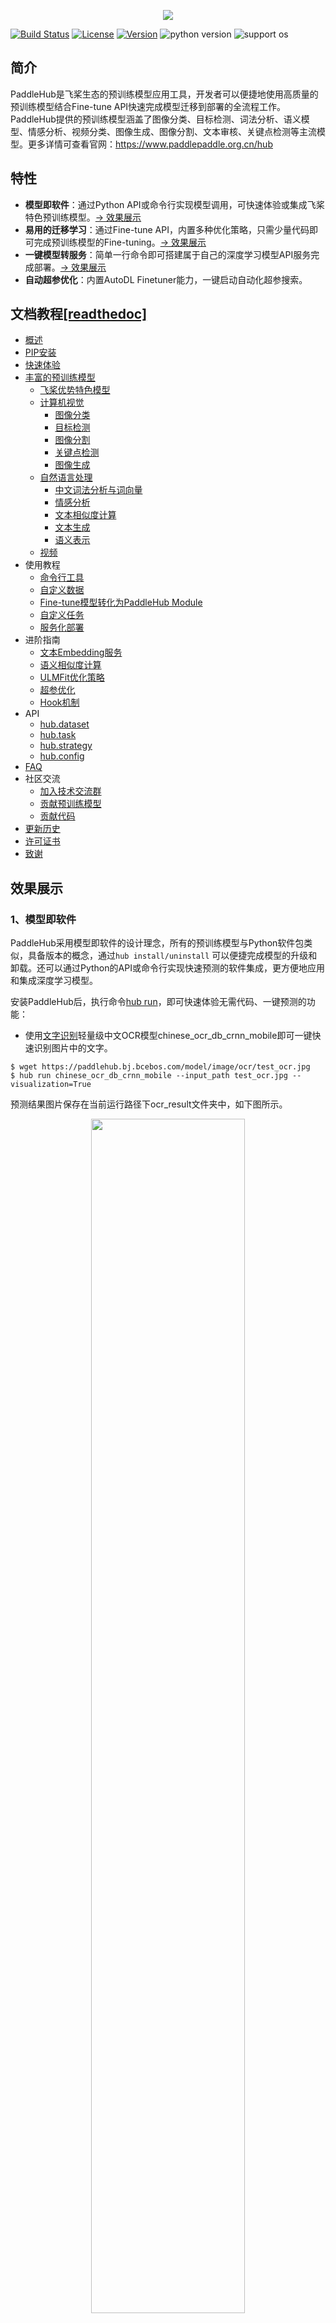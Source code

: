 <p align="center">
 <img src="./docs/imgs/paddlehub_logo.jpg" align="middle"  
</p>

[![Build Status](https://travis-ci.org/PaddlePaddle/PaddleHub.svg?branch=release/v1.6)](https://travis-ci.org/PaddlePaddle/PaddleHub)
[![License](https://img.shields.io/badge/license-Apache%202-red.svg)](LICENSE)
[![Version](https://img.shields.io/github/release/PaddlePaddle/PaddleHub.svg)](https://github.com/PaddlePaddle/PaddleHub/releases)
![python version](https://img.shields.io/badge/python-3.6+-orange.svg)
![support os](https://img.shields.io/badge/os-linux%2C%20win%2C%20mac-yellow.svg)

## 简介
PaddleHub是飞桨生态的预训练模型应用工具，开发者可以便捷地使用高质量的预训练模型结合Fine-tune API快速完成模型迁移到部署的全流程工作。PaddleHub提供的预训练模型涵盖了图像分类、目标检测、词法分析、语义模型、情感分析、视频分类、图像生成、图像分割、文本审核、关键点检测等主流模型。更多详情可查看官网：https://www.paddlepaddle.org.cn/hub

## 特性
- **模型即软件**：通过Python API或命令行实现模型调用，可快速体验或集成飞桨特色预训练模型。[-> 效果展示](#模型即软件)
- **易用的迁移学习**：通过Fine-tune API，内置多种优化策略，只需少量代码即可完成预训练模型的Fine-tuning。[-> 效果展示](#易用的迁移学习)
- **一键模型转服务**：简单一行命令即可搭建属于自己的深度学习模型API服务完成部署。[-> 效果展示](#一键模型转服务)
- **自动超参优化**：内置AutoDL Finetuner能力，一键启动自动化超参搜索。


## 文档教程[[readthedoc]](https://paddlehub.readthedocs.io/zh_CN/develop/index.html)

- [概述](./docs/overview.md)
- [PIP安装](./docs/installation.md)
- [快速体验](./docs/quickstart.md)
- [丰富的预训练模型](./docs/pretrained_models.md)
    - [飞桨优势特色模型](./docs/pretrained_models.md)
    - [计算机视觉](./docs/pretrained_models.md)
      - [图像分类](./docs/pretrained_models.md)
      - [目标检测](./docs/pretrained_models.md)
      - [图像分割](./docs/pretrained_models.md)
      - [关键点检测](./docs/pretrained_models.md)
      - [图像生成](./docs/pretrained_models.md)
    - [自然语言处理](./docs/pretrained_models.md)
      - [中文词法分析与词向量](./docs/pretrained_models.md)
      - [情感分析](./docs/pretrained_models.md)
      - [文本相似度计算](./docs/pretrained_models.md)
      - [文本生成](./docs/pretrained_models.md)
      - [语义表示](./docs/pretrained_models.md)
    - [视频](./docs/pretrained_models.md)
- 使用教程
    - [命令行工具](./docs/tutorial/cmdintro.md)
    - [自定义数据](./docs/tutorial/how_to_load_data.md)
    - [Fine-tune模型转化为PaddleHub Module](./docs/tutorial/finetuned_model_to_module.md)
    - [自定义任务](./docs/tutorial/how_to_define_task.md)
    - [服务化部署](./docs/tutorial/serving.md)
- 进阶指南
    - [文本Embedding服务](./docs/tutorial/bert_service.md)
    - [语义相似度计算](./docs/tutorial/sentence_sim.md)
    - [ULMFit优化策略](./docs/tutorial/strategy_exp.md)
    - [超参优化](./docs/tutorial/autofinetune.md)
    - [Hook机制](./docs/tutorial/hook.md)
- API
    - [hub.dataset](./docs/reference/dataset.md)
    - [hub.task](./docs/reference/task/task.md)
    - [hub.strategy](./docs/reference/strategy.md)
    - [hub.config](./docs/reference/config.md)  
- [FAQ](./docs/faq.md)  
- 社区交流
    - [加入技术交流群](#欢迎加入PaddleHub技术交流群)
    - [贡献预训练模型](./docs/contribution/contri_pretrained_model.md)
    - [贡献代码](./docs/contribution/contri_pr.md)
- [更新历史](./docs/release.md)
- [许可证书](#许可证书)
- [致谢](#致谢)

## 效果展示

<a name="模型即软件"></a>
### 1、模型即软件

PaddleHub采用模型即软件的设计理念，所有的预训练模型与Python软件包类似，具备版本的概念，通过`hub install/uninstall` 可以便捷完成模型的升级和卸载。还可以通过Python的API或命令行实现快速预测的软件集成，更方便地应用和集成深度学习模型。

安装PaddleHub后，执行命令[hub run](./docs/tutorial/cmdintro.md)，即可快速体验无需代码、一键预测的功能：

* 使用[文字识别](https://www.paddlepaddle.org.cn/hublist?filter=en_category&value=TextRecognition)轻量级中文OCR模型chinese_ocr_db_crnn_mobile即可一键快速识别图片中的文字。
```shell
$ wget https://paddlehub.bj.bcebos.com/model/image/ocr/test_ocr.jpg
$ hub run chinese_ocr_db_crnn_mobile --input_path test_ocr.jpg --visualization=True
```

预测结果图片保存在当前运行路径下ocr_result文件夹中，如下图所示。

<p align="center">
 <img src="./docs/imgs/ocr_res.jpg" width='70%' align="middle"  
</p>

* 使用[目标检测](https://www.paddlepaddle.org.cn/hublist?filter=en_category&value=ObjectDetection)模型pyramidbox_lite_mobile_mask对图片进行口罩检测
```shell
$ wget https://paddlehub.bj.bcebos.com/resources/test_mask_detection.jpg
$ hub run pyramidbox_lite_mobile_mask --input_path test_mask_detection.jpg
```
<p align="center">
 <img src="./docs/imgs/test_mask_detection_result.jpg" align="middle"  
</p>

* 使用[词法分析](https://www.paddlepaddle.org.cn/hublist?filter=en_category&value=LexicalAnalysis)模型LAC进行分词
```shell
$ hub run lac --input_text "现在，慕尼黑再保险公司不仅是此类行动的倡议者，更是将其大量气候数据整合进保险产品中，并与公众共享大量天气信息，参与到新能源领域的保障中。"
[{
    'word': ['现在', '，', '慕尼黑再保险公司', '不仅', '是', '此类', '行动', '的', '倡议者', '，', '更是', '将', '其', '大量', '气候', '数据', '整合', '进', '保险', '产品', '中', '，', '并', '与', '公众', '共享', '大量', '天气', '信息', '，', '参与', '到', '新能源', '领域', '的', '保障', '中', '。'],
    'tag':  ['TIME', 'w', 'ORG', 'c', 'v', 'r', 'n', 'u', 'n', 'w', 'd', 'p', 'r', 'a', 'n', 'n', 'v', 'v', 'n', 'n', 'f', 'w', 'c', 'p', 'n', 'v', 'a', 'n', 'n', 'w', 'v', 'v', 'n', 'n', 'u', 'vn', 'f', 'w']
}]
```

PaddleHub还提供图像分类、语义模型、视频分类、图像生成、图像分割、文本审核、关键点检测等主流模型，更多模型介绍，请前往[预训练模型介绍](./docs/pretrained_models.md)或者PaddleHub官网[https://www.paddlepaddle.org.cn/hub](https://www.paddlepaddle.org.cn/hub) 查看

<a name="易用的迁移学习"></a>

### 2、易用的迁移学习

通过Fine-tune API，只需要少量代码即可完成深度学习模型在自然语言处理和计算机视觉场景下的迁移学习。

* [Demo示例](./demo)提供丰富的Fine-tune API的使用代码，包括[文本分类](./demo/text_classification)、[序列标注](./demo/sequence_labeling)、[多标签分类](./demo/multi_label_classification)、[图像分类](./demo/image_classification)、[检索式问答任务](./demo/qa_classification)、[回归任务](./demo/regression)、[句子语义相似度计算](./demo/sentence_similarity)、[阅读理解任务](./demo/reading_comprehension)等场景的模型迁移示例。

<p align="center">
 <img src="./docs/imgs/paddlehub_finetune.gif" align="middle"  
</p>

<p align='center'>
 十行代码完成ERNIE工业级文本分类
</p>

* 如需在线快速体验，请点击[PaddleHub教程合集](https://aistudio.baidu.com/aistudio/projectdetail/231146)，可使用AI Studio平台提供的GPU算力进行快速尝试。

<a name="一键模型转服务"></a>
### 3、一键模型转服务

PaddleHub提供便捷的模型转服务的能力，只需简单一行命令即可完成模型的HTTP服务部署。通过以下命令即可快速启动LAC词法分析服务：

```shell
$ hub serving start --modules lac
```

更多关于模型服务化使用说明参见[PaddleHub模型一键能服务化部署](./docs/tutorial/serving.md)。

**PaddleHub 1.5.0版本增加文本Embedding服务[Bert Service](./docs/tutorial/bert_service.md), 高性能地获取文本Embedding**

### 4、自动超参优化

PaddleHub内置AutoDL Finetuner能力，提供多种优化策略策略实现自动化超参搜索，使得模型在验证集上得到更好的结果，用户只需要一行命令`hub autofinetune`即可启动。更多详细使用说明请参见[PaddleHub超参优化](./docs/tutorial/autofinetune.md)。

## FAQ

**Q:** 利用PaddleHub Fine-tune如何适配自定义数据集？

**A:** 参考[PaddleHub适配自定义数据集完成Fine-tune](https://github.com/PaddlePaddle/PaddleHub/wiki/PaddleHub%E9%80%82%E9%85%8D%E8%87%AA%E5%AE%9A%E4%B9%89%E6%95%B0%E6%8D%AE%E5%AE%8C%E6%88%90FineTune)。


**Q:** 使用PaddleHub时，无法下载预置数据集、Module的等现象。

**A:** 下载数据集、module等，PaddleHub要求机器可以访问外网。可以使用server_check()可以检查本地与远端PaddleHub-Server的连接状态，使用方法如下：

```python
import paddlehub
paddlehub.server_check()
# 如果可以连接远端PaddleHub-Server，则显示Request Hub-Server successfully。
# 如果无法连接远端PaddleHub-Server，则显示Request Hub-Server unsuccessfully。
```

**Q:** 利用PaddleHub ERNIE/BERT进行Fine-tune时，运行出错并提示`paddle.fluid.core_avx.EnforceNotMet: Input ShapeTensor cannot be found in Op reshape2`等信息。

**A:** 预训练模型版本与PaddlePaddle版本不匹配。可尝试将PaddlePaddle和PaddleHub升级至最新版本，并将原ERNIE模型卸载。
```shell
$ pip install --upgrade paddlehub
$ hub uninstall ernie
```
**[More](./docs/faq.md)**

当您安装或者使用遇到问题时，如果在FAQ中没有找到解决方案，欢迎您将问题以[Github Issues](https://github.com/PaddlePaddle/PaddleHub/issues)的形式提交给我们，我们会第一时间进行跟进。

<a name="欢迎加入PaddleHub技术交流群"></a>
## 微信扫描二维码，欢迎加入PaddleHub技术交流群

<div align="center">
<img src="./docs/imgs/joinus.JPEG"  width = "200" height = "200" />
</div>  
如扫码失败，请添加微信15711058002，并备注“Hub”，运营同学会邀请您入群。  

<a name="许可证书"></a>
## 许可证书
本项目的发布受<a href="https://github.com/PaddlePaddle/PaddleOCR/blob/master/LICENSE">Apache 2.0 license</a>许可认证。

<a name="致谢"></a>
## 致谢
我们非常欢迎您为PaddleHub贡献代码，也十分感谢您的反馈。

* 非常感谢[Austendeng](https://github.com/Austendeng)贡献了修复SequenceLabelReader的pr
* 非常感谢[cclauss](https://github.com/cclauss)贡献了优化travis-ci检查的pr
* 非常感谢[奇想天外](http://www.cheerthink.com/)贡献了口罩检测的demo
* 非常感谢[mhlwsk](https://github.com/mhlwsk)贡献了修复序列标注预测demo的pr
* 非常感谢[zbp-xxxp](https://github.com/zbp-xxxp)贡献了看图作诗的module
